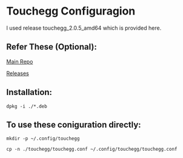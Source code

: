 # Touchegg Configuragion

I used release touchegg_2.0.5_amd64 which is provided here.

## Refer These (Optional):

[Main Repo](https://github.com/JoseExposito/touchegg)

[Releases](https://github.com/JoseExposito/touchegg/releases)

## Installation:
`dpkg -i ./*.deb`

## To use these coniguration directly:

`mkdir -p ~/.config/touchegg `

`cp -n ./touchegg/touchegg.conf ~/.config/touchegg/touchegg.conf`